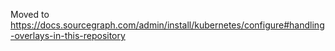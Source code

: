Moved to https://docs.sourcegraph.com/admin/install/kubernetes/configure#handling-overlays-in-this-repository
 

